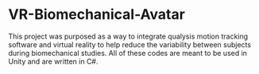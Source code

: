 # VR-Biomechanical-Avatar
This project was purposed as a way to integrate qualysis motion tracking software and virtual reality to help reduce the variability between subjects during biomechanical studies. All of these codes are meant to be used in Unity and are written in C#.


